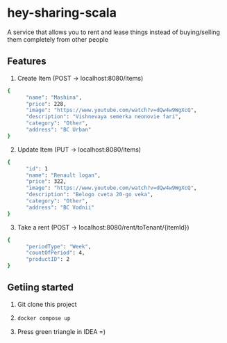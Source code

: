 # hey-sharing-scala

A service that allows you to rent and lease things instead of buying/selling them completely from other people

## Features

1. Create Item (POST -> localhost:8080/items)
```sh
{
      "name": "Mashina",
      "price": 228,
      "image": "https://www.youtube.com/watch?v=dQw4w9WgXcQ",
      "description": "Vishnevaya semerka neonovie fari",
      "category": "Other",
      "address": "BC Urban"
}
```

2. Update Item (PUT -> localhost:8080/items)
```sh
{
      "id": 1
      "name": "Renault logan",
      "price": 322,
      "image": "https://www.youtube.com/watch?v=dQw4w9WgXcQ",
      "description": "Belogo cveta 20-go veka",
      "category": "Other",
      "address": "BC Vodnii"
}
```

3. Take a rent (POST -> localhost:8080/rent/toTenant/{itemId})
```sh
{
      "periodType": "Week",
      "countOfPeriod": 4,
      "productID": 2
}
```

## Getiing started

1. Git clone this project
2. ```sh
   docker compose up
   ```
3. Press green triangle in IDEA =)

